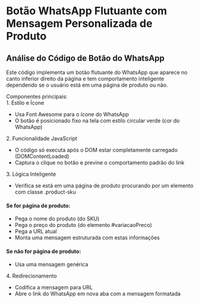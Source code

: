 <h1>Botão WhatsApp Flutuante com Mensagem Personalizada de Produto</h1>
<h2>Análise do Código de Botão do WhatsApp</h2>
<p>Este código implementa um botão flutuante do WhatsApp que aparece no canto inferior direito da página e tem comportamento inteligente dependendo se o usuário está em uma página de produto ou não.</p>
Componentes principais:<br>
1. Estilo e Ícone
<ul> <li>Usa Font Awesome para o ícone do WhatsApp</li> <li>O botão é posicionado fixo na tela com estilo circular verde (cor do WhatsApp)</li> </ul>
2. Funcionalidade JavaScript
<ul> <li>O código só executa após o DOM estar completamente carregado (DOMContentLoaded)</li> <li>Captura o clique no botão e previne o comportamento padrão do link</li> </ul>
3. Lógica Inteligente
<ul> <li>Verifica se está em uma página de produto procurando por um elemento com classe .product-sku</li> </ul><h4>Se for página de produto:</h4> <ul> <li>Pega o nome do produto (do SKU)</li> <li>Pega o preço do produto (do elemento #variacaoPreco)</li> <li>Pega a URL atual</li> <li>Monta uma mensagem estruturada com estas informações</li> </ul><h4>Se não for página de produto:</h4> <ul> <li>Usa uma mensagem genérica</li> </ul>
4. Redirecionamento
<ul> <li>Codifica a mensagem para URL</li> <li>Abre o link do WhatsApp em nova aba com a mensagem formatada</li> </ul>

